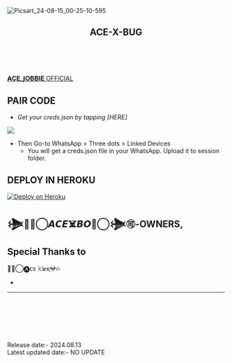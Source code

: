 ![Picsart_24-08-15_00-25-10-595](https://github.com/user-attachments/assets/5aa79e14-9ad1-4e93-b9e3-a6c19f4532af)

## <p align="center">ACE-X-BUG
<br>
<br>
<br>


[𝗔𝐂𝐄_𝗝𝐎𝐁𝐁𝐈𝐄 OFFICIAL](https://t.me/+njMXs03qRLQ3ZmNk?si=NsWb47_f3g5t7hoH)
<br>

  
## PAIR CODE
- *Get your creds.json by tapping [HERE]*
 
</P>
<a href="https://ace-md-session.onrender.com?v=1"><img src="https://img.shields.io/badge/LOGIN%20WITH-PAIR%20CODE-black"></a>

- Then Go-to WhatsApp > Three dots > Linked Devices
   - You will get a creds.json file in your WhatsApp. Upload it to session folder.

## DEPLOY IN HEROKU

 [![Deploy on Heroku](https://www.herokucdn.com/deploy/button.svg)](https://dashboard.heroku.com/new?template=https://github.com/acejobbie/ace-x-bot)

   </details>
   

 <a src="https://telegra.ph/file/c9f1fbd5b78d902762e5f.jpg" width=80 height=80></a>   

## 𒋨🏴‍☠️⃝𝘼𝘾𝙀☠️𝘽𝙊𝙏⃝𒋨🉑-OWNERS,


## Special Thanks to 
🏴‍☠️⃝🅐ϲԑ 𝚔𝖎𝐫қ𖤍🔥 
* <a  src="https://telegra.ph/file/c9f1fbd5b78d902762e5f.jpg" width=80 height=80></a>
---

<br>
<br>
<br>
<br>
<br>






Release date:- 2024.08.13
<br>
Latest updated date:- NO UPDATE
